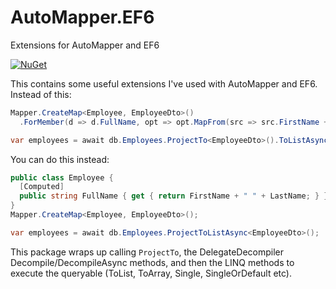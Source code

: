 # AutoMapper.EF6
Extensions for AutoMapper and EF6

[![NuGet](http://img.shields.io/nuget/v/AutoMapper.EF6.svg)](https://www.nuget.org/packages/AutoMapper.EF6/)

This contains some useful extensions I've used with AutoMapper and EF6. Instead of this:

```csharp
Mapper.CreateMap<Employee, EmployeeDto>()
  .ForMember(d => d.FullName, opt => opt.MapFrom(src => src.FirstName + " " + src.LastName));

var employees = await db.Employees.ProjectTo<EmployeeDto>().ToListAsync();
```

You can do this instead:

```csharp
public class Employee {
  [Computed]
  public string FullName { get { return FirstName + " " + LastName; } }
}
Mapper.CreateMap<Employee, EmployeeDto>();

var employees = await db.Employees.ProjectToListAsync<EmployeeDto>();
```

This package wraps up calling `ProjectTo`, the DelegateDecompiler Decompile/DecompileAsync methods, and then the LINQ methods to execute the queryable (ToList, ToArray, Single, SingleOrDefault etc).
